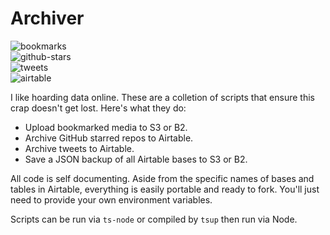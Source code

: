 # Archiver

![bookmarks](https://github.com/fourjuaneight/archiver/actions/workflows/archive-bookmarks.yml/badge.svg)<br/>
![github-stars](https://github.com/fourjuaneight/archiver/actions/workflows/archive-starred-repos.yml/badge.svg)<br/>
![tweets](https://github.com/fourjuaneight/archiver/actions/workflows/archive-tweet.yml/badge.svg)<br/>
![airtable](https://github.com/fourjuaneight/archiver/actions/workflows/backup-airtable.yml/badge.svg)<br/>

I like hoarding data online. These are a colletion of scripts that ensure this crap doesn't get lost. Here's what they do:
- Upload bookmarked media to S3 or B2.
- Archive GitHub starred repos to Airtable.
- Archive tweets to Airtable.
- Save a JSON backup of all Airtable bases to S3 or B2.

All code is self documenting. Aside from the specific names of bases and tables in Airtable, everything is easily portable and ready to fork. You'll just need to provide your own environment variables.

Scripts can be run via `ts-node` or compiled by `tsup` then run via Node.